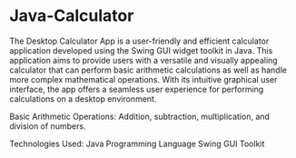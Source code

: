# Java-Calculator

The Desktop Calculator App is a user-friendly and efficient calculator application developed using the Swing GUI widget toolkit in Java. This application aims to provide users with a versatile and visually appealing calculator that can perform basic arithmetic calculations as well as handle more complex mathematical operations. With its intuitive graphical user interface, the app offers a seamless user experience for performing calculations on a desktop environment.

Basic Arithmetic Operations:
Addition, subtraction, multiplication, and division of numbers.

Technologies Used:
Java Programming Language
Swing GUI Toolkit
